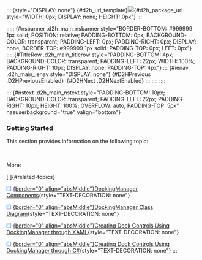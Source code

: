 ::: {style="DISPLAY: none"}
[](ms-xhelp:///?Id=d2h_url_template){#d2h_url_template}![](!package_url!){#d2h_package_url style="WIDTH: 0px; DISPLAY: none; HEIGHT: 0px"}
:::

::::: {#nsbanner .d2h_main_nsbanner style="BORDER-BOTTOM: #999999 1px solid; POSITION: relative; PADDING-BOTTOM: 0px; BACKGROUND-COLOR: transparent; PADDING-LEFT: 0px; PADDING-RIGHT: 0px; DISPLAY: none; BORDER-TOP: #999999 1px solid; PADDING-TOP: 0px; LEFT: 0px"}
:::: {#TitleRow .d2h_main_titlerow style="PADDING-BOTTOM: 4px; BACKGROUND-COLOR: transparent; PADDING-LEFT: 22px; WIDTH: 100%; PADDING-RIGHT: 10px; DISPLAY: none; PADDING-TOP: 4px"}
::: {#ienav .d2h_main_ienav style="DISPLAY: none"}
[](ms-xhelp:///?Id=23db4e46-58d1-48b5-b0cb-bdf99f50697a){#D2HPrevious .D2HPreviousEnabled}  [](ms-xhelp:///?Id=ba724efd-896c-4758-ac73-e11c0f02538c){#D2HNext .D2HNextEnabled}
:::
::::
:::::

::: {#nstext .d2h_main_nstext style="PADDING-BOTTOM: 10px; BACKGROUND-COLOR: transparent; PADDING-LEFT: 22px; PADDING-RIGHT: 10px; HEIGHT: 100%; OVERFLOW: auto; PADDING-TOP: 5px" hasuserbackground="true" valign="bottom"}
### Getting Started

This section provides information on the following topic:

 

More:

[ ]{#related-topics}

[![](../button.gif){border="0" align="absMiddle"}DockingManager Components](ms-xhelp:///?Id=c3f27033-3a83-4f09-9018-bcc4b266ae2d){style="TEXT-DECORATION: none"}

[![](../button.gif){border="0" align="absMiddle"}DockingManager Class Diagram](ms-xhelp:///?Id=c3efd05d-4fb0-4d52-831a-55f22aa00f5a){style="TEXT-DECORATION: none"}

[![](../button.gif){border="0" align="absMiddle"}Creating Dock Controls Using DockingManager through XAML](ms-xhelp:///?Id=e65068ff-6bfb-4c9d-96ec-2d1dd12be1c4){style="TEXT-DECORATION: none"}

[![](../button.gif){border="0" align="absMiddle"}Creating Dock Controls Using DockingManager through C#](ms-xhelp:///?Id=ec6dc574-062f-49b1-a05b-6e7ee0c4a3f0){style="TEXT-DECORATION: none"}
:::
